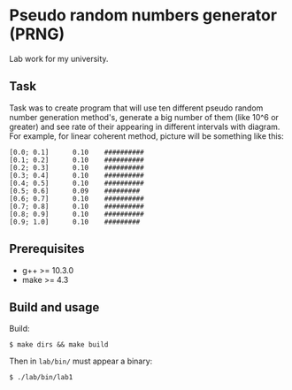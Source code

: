 # Pseudo random numbers generator (PRNG)
Lab work for my university.

## Task
Task was to create program that will use ten different pseudo random
number generation method's, generate a big number of them (like 10^6
or greater) and see rate of their appearing in different intervals 
with diagram.
For example, for linear coherent  method, picture will be something like this:
```
[0.0; 0.1]      0.10    ##########  
[0.1; 0.2]      0.10    ##########  
[0.2; 0.3]      0.10    ##########  
[0.3; 0.4]      0.10    ##########  
[0.4; 0.5]      0.10    ##########  
[0.5; 0.6]      0.09    #########  
[0.6; 0.7]      0.10    ##########  
[0.7; 0.8]      0.10    ##########  
[0.8; 0.9]      0.10    ##########  
[0.9; 1.0]      0.10    #########  
```

## Prerequisites

- g++ >= 10.3.0
- make >= 4.3

## Build and usage
Build:
```shell
$ make dirs && make build
```

Then in `lab/bin/` must appear a binary:
```shell
$ ./lab/bin/lab1
```
